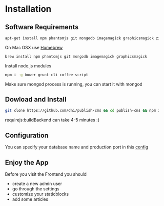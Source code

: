 # Installation

## Software Requirements

```sh
apt-get install npm phantomjs git mongodb imagemagick graphicsmagick zip
```

On Mac OSX use [Homebrew](http://brew.sh/)
```sh
brew install npm phantomjs git mongodb imagemagick graphicsmagick
```

Install node.js modules
```sh
npm i -g bower grunt-cli coffee-script
```

Make sure mongod process is running, you can start it with mongod


## Dowload and Install
```sh
git clone https://github.com/dni/publish-cms && cd publish-cms && npm i
```
requirejs:buildBackend can take 4-5 minutes :(

## Configuration
You can specify your database name and production port in this [config](configuration.json)

## Enjoy the App
Before you visit the Frontend you should
* create a new admin user
* go through the settings
* customize your staticblocks
* add some articles
